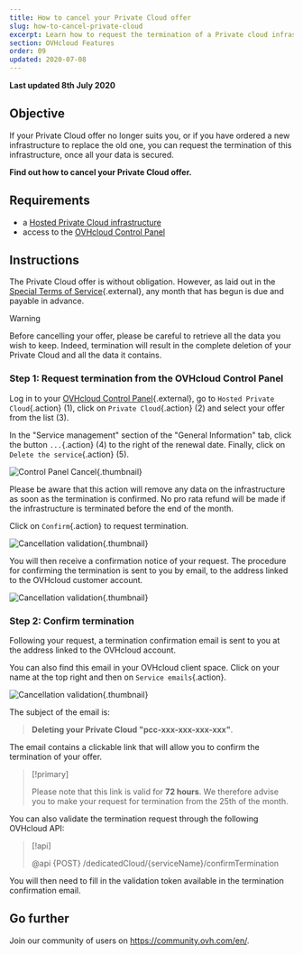 ```yaml
---
title: How to cancel your Private Cloud offer 
slug: how-to-cancel-private-cloud
excerpt: Learn how to request the termination of a Private cloud infrastructure
section: OVHcloud Features
order: 09
updated: 2020-07-08
---
```


**Last updated 8th July 2020**

## Objective

If your Private Cloud offer no longer suits you, or if you have ordered a new infrastructure to replace the old one, you can request the termination of this infrastructure, once all your data is secured.

**Find out how to cancel your Private Cloud offer.** 

## Requirements

- a [Hosted Private Cloud infrastructure](https://www.ovhcloud.com/en-gb/enterprise/products/hosted-private-cloud/)
- access to the [OVHcloud Control Panel](https://www.ovh.com/auth/?action=gotomanager&from=https://www.ovh.co.uk/&ovhSubsidiary=GB)

## Instructions

The Private Cloud offer is without obligation. However, as laid out in the [Special Terms of Service](https://www.ovh.co.uk/support/termsofservice/Special_Conditions_for_Dedicated_Cloud_2014.pdf){.external}, any month that has begun is due and payable in advance.

>[!warning]
>
> Before cancelling your offer, please be careful to retrieve all the data you wish to keep. Indeed, termination will result in the complete deletion of your Private Cloud and all the data it contains.
>

### Step 1: Request termination from the OVHcloud Control Panel

Log in to your [OVHcloud Control Panel](https://www.ovh.com/auth/?action=gotomanager&from=https://www.ovh.co.uk/&ovhSubsidiary=GB){.external}, go to `Hosted Private Cloud`{.action} (1), click on `Private Cloud`{.action} (2) and select your offer from the list (3).

In the "Service management" section of the "General Information" tab, click the button `...`{.action} (4) to the right of the renewal date. Finally, click on `Delete the service`{.action} (5).

![Control Panel Cancel](images/resiliation1.png){.thumbnail}

Please be aware that this action will remove any data on the infrastructure as soon as the termination is confirmed. No pro rata refund will be made if the infrastructure is terminated before the end of the month.

Click on `Confirm`{.action} to request termination.

![Cancellation validation](images/resiliation2.png){.thumbnail}

You will then receive a confirmation notice of your request. The procedure for confirming the termination is sent to you by email, to the address linked to the OVHcloud customer account.

![Cancellation validation](images/resiliation3.png){.thumbnail}

### Step 2: Confirm termination

Following your request, a termination confirmation email is sent to you at the address linked to the OVHcloud account.

You can also find this email in your OVHcloud client space. Click on your name at the top right and then on `Service emails`{.action}.

![Cancellation validation](images/resiliation4.png){.thumbnail}

The subject of the email is:

> **Deleting your Private Cloud "pcc-xxx-xxx-xxx-xxx"**.

The email contains a clickable link that will allow you to confirm the termination of your offer.

> [!primary]
>
> Please note that this link is valid for **72 hours**. We therefore advise you to make your request for termination from the 25th of the month.
>

You can also validate the termination request through the following OVHcloud API:

> [!api]
>
> @api {POST} /dedicatedCloud/{serviceName}/confirmTermination
>

You will then need to fill in the validation token available in the termination confirmation email.

## Go further

Join our community of users on <https://community.ovh.com/en/>.
